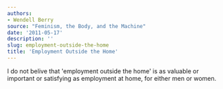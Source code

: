 ```yaml
---
authors:
- Wendell Berry
source: "Feminism, the Body, and the Machine"
date: '2011-05-17'
description: ''
slug: employment-outside-the-home
title: 'Employment Outside the Home'
---
```

I do not belive that 'employment outside the home' is as valuable or important or satisfying as employment at home, for either men or women.



